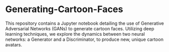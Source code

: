 # Generating-Cartoon-Faces
This repository contains a Jupyter notebook detailing the use of Generative Adversarial Networks (GANs) to generate cartoon faces. Utilizing deep learning techniques, we explore the dynamics between two neural networks: a Generator and a Discriminator, to produce new, unique cartoon avatars.
